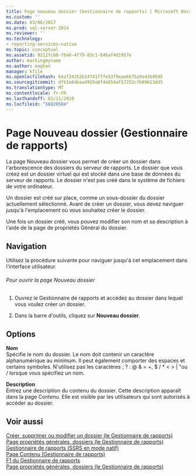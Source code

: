 ```yaml
---
title: Page nouveau dossier (Gestionnaire de rapports) | Microsoft Docs
ms.custom: ''
ms.date: 03/06/2017
ms.prod: sql-server-2014
ms.reviewer: ''
ms.technology:
- reporting-services-native
ms.topic: conceptual
ms.assetid: 9212fc68-f0a6-4f79-83c1-84baf4d1957e
author: markingmyname
ms.author: maghan
manager: kfile
ms.openlocfilehash: b4af24352b24741fffe53f9eae6675a9a43b4595
ms.sourcegitcommit: dfb1e6deaa4919a0f4e654af57252cfb09613dd5
ms.translationtype: MT
ms.contentlocale: fr-FR
ms.lasthandoff: 02/11/2019
ms.locfileid: "56020584"
---
```

# <a name="new-folder-page-report-manager"></a>Page Nouveau dossier (Gestionnaire de rapports)
  La page Nouveau dossier vous permet de créer un dossier dans l'arborescence des dossiers du serveur de rapports. Le dossier que vous créez est un dossier virtuel qui est stocké dans une base de données du serveur de rapports. Le dossier n'est pas créé dans le système de fichiers de votre ordinateur.  
  
 Un dossier est créé sur place, comme un sous-dossier du dossier actuellement sélectionné. Avant de créer un dossier, vous devez naviguer jusqu'à l'emplacement où vous souhaitez créer le dossier.  
  
 Une fois un dossier créé, vous pouvez modifier son nom et sa description à l'aide de la page de propriétés Général du dossier.  
  
## <a name="navigation"></a>Navigation  
 Utilisez la procédure suivante pour naviguer jusqu'à cet emplacement dans l'interface utilisateur.  
  
###### <a name="to-open-the-new-folder-page"></a>Pour ouvrir la page Nouveau dossier  
  
1.  Ouvrez le Gestionnaire de rapports et accédez au dossier dans lequel vous voulez créer un dossier.  
  
2.  Dans la barre d'outils, cliquez sur **Nouveau dossier**.  
  
## <a name="options"></a>Options  
 **Nom**  
 Spécifie le nom du dossier. Le nom doit contenir un caractère alphanumérique au minimum. Il peut également comporter des espaces et certains symboles. N'utilisez pas les caractères ; ? : \@ & = +, $ / * \< > | "ou / lorsque vous spécifiez un nom.  
  
 **Description**  
 Entrez une description du contenu du dossier. Cette description apparaît dans la page Contenu. Elle est visible par les utilisateurs qui sont autorisés à accéder au dossier.  
  
## <a name="see-also"></a>Voir aussi  
 [Créer, supprimer ou modifier un dossier &#40;le Gestionnaire de rapports&#41;](report-server/create-delete-or-modify-a-folder-report-manager.md)   
 [Page propriétés générales, dossiers &#40;le Gestionnaire de rapports&#41;](../../2014/reporting-services/general-properties-page-folders-report-manager.md)   
 [Gestionnaire de rapports &#40;SSRS en mode natif&#41;](../../2014/reporting-services/report-manager-ssrs-native-mode.md)   
 [Page Contenu &#40;Gestionnaire de rapports&#41;](../../2014/reporting-services/contents-page-report-manager.md)   
 [F1 du Gestionnaire de rapports](../../2014/reporting-services/report-manager-f1-help.md)   
 [Page propriétés générales, dossiers &#40;le Gestionnaire de rapports&#41;](../../2014/reporting-services/general-properties-page-folders-report-manager.md)  
  
  
